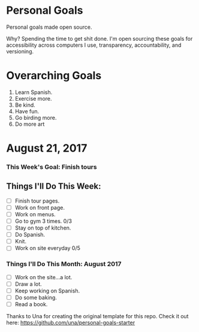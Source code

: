 Personal Goals
==============

Personal goals made open source.

Why? Spending the time to get shit done. I'm open sourcing these goals for accessibility across computers I use, transparency, accountability, and versioning.

# Overarching Goals

1. Learn Spanish.
2. Exercise more.
3. Be kind.
4. Have fun.
5. Go birding more.
6. Do more art

# August 21, 2017

### This Week's Goal: Finish tours

## Things I'll Do This Week:

- [ ] Finish tour pages.
- [ ] Work on front page.
- [ ] Work on menus.
- [ ] Go to gym 3 times. 0/3
- [ ] Stay on top of kitchen.
- [ ] Do Spanish.
- [ ] Knit.
- [ ] Work on site everyday 0/5

### Things I'll Do This Month: August 2017

- [ ] Work on the site...a lot.
- [ ] Draw a lot.
- [ ] Keep working on Spanish.
- [ ] Do some baking.
- [ ] Read a book.

Thanks to Una for creating the original template for this repo. Check it out here: https://github.com/una/personal-goals-starter